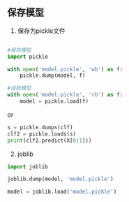 ## 保存模型

1. 保存为pickle文件
```python

#保存模型
import pickle

with open('model.pickle', 'wb') as f:
    pickle.dump(model, f)

#读取模型
with open('model.pickle', 'rb') as f:
    model = pickle.load(f)
```

or

```python
s = pickle.dumps(clf)
clf2 = pickle.loads(s)
print(clf2.predict(X[0:1]))
```

2. joblib

```python
import joblib

joblib.dump(model, 'model.pickle')

model = joblib.load('model.pickle')
```

